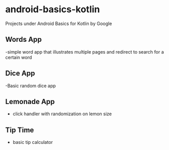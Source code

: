 # android-basics-kotlin
Projects under Android Basics for Kotlin by Google
## Words App 
-simple word app that illustrates multiple pages and redirect to search for a certain word
## Dice App
-Basic random dice app
## Lemonade App 
- click handler with randomization on lemon size
## Tip Time
- basic tip calculator
